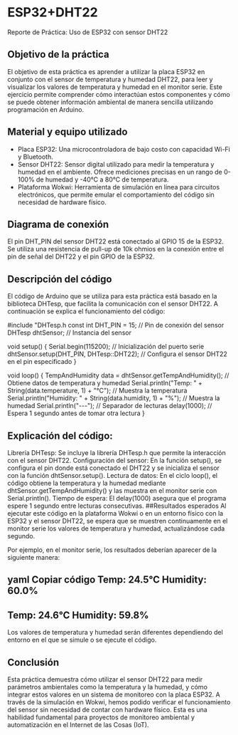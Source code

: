# ESP32+DHT22
Reporte de Práctica: Uso de ESP32 con sensor DHT22
## Objetivo de la práctica
El objetivo de esta práctica es aprender a utilizar la placa ESP32 en conjunto con el sensor de temperatura y humedad DHT22, para leer y visualizar los valores de temperatura y humedad en el monitor serie. Este ejercicio permite comprender cómo interactúan estos componentes y cómo se puede obtener información ambiental de manera sencilla utilizando programación en Arduino.
## Material y equipo utilizado
- Placa ESP32: Una microcontroladora de bajo costo con capacidad Wi-Fi y Bluetooth.
- Sensor DHT22: Sensor digital utilizado para medir la temperatura y humedad en el ambiente. Ofrece mediciones precisas en un rango de 0-100% de humedad y -40°C a 80°C de temperatura.
- Plataforma Wokwi: Herramienta de simulación en línea para circuitos electrónicos, que permite emular el comportamiento del código sin necesidad de hardware físico.
## Diagrama de conexión
El pin DHT_PIN del sensor DHT22 está conectado al GPIO 15 de la ESP32.
Se utiliza una resistencia de pull-up de 10k ohmios en la conexión entre el pin de señal del DHT22 y el pin GPIO de la ESP32.
## Descripción del código
El código de Arduino que se utiliza para esta práctica está basado en la biblioteca DHTesp, que facilita la comunicación con el sensor DHT22. A continuación se explica el funcionamiento del código:

 #include "DHTesp.h
const int DHT_PIN = 15; // Pin de conexión del sensor
DHTesp dhtSensor; // Instancia del sensor

void setup() {
  Serial.begin(115200); // Inicialización del puerto serie
  dhtSensor.setup(DHT_PIN, DHTesp::DHT22); // Configura el sensor DHT22 en el pin especificado
}

void loop() {
  TempAndHumidity data = dhtSensor.getTempAndHumidity(); // Obtiene datos de temperatura y humedad
  Serial.println("Temp: " + String(data.temperature, 1) + "°C"); // Muestra la temperatura
  Serial.println("Humidity: " + String(data.humidity, 1) + "%"); // Muestra la humedad
  Serial.println("---"); // Separador de lecturas
  delay(1000); // Espera 1 segundo antes de tomar otra lectura
}

## Explicación del código:
Librería DHTesp: Se incluye la librería DHTesp.h que permite la interacción con el sensor DHT22.
Configuración del sensor: En la función setup(), se configura el pin donde está conectado el DHT22 y se inicializa el sensor con la función dhtSensor.setup().
Lectura de datos: En el ciclo loop(), el código obtiene la temperatura y la humedad mediante dhtSensor.getTempAndHumidity() y las muestra en el monitor serie con Serial.println().
Tiempo de espera: El delay(1000) asegura que el programa espere 1 segundo entre lecturas consecutivas.
##Resultados esperados
Al ejecutar este código en la plataforma Wokwi o en un entorno físico con la ESP32 y el sensor DHT22, se espera que se muestren continuamente en el monitor serie los valores de temperatura y humedad, actualizándose cada segundo.

Por ejemplo, en el monitor serie, los resultados deberían aparecer de la siguiente manera:

yaml
Copiar código
Temp: 24.5°C
Humidity: 60.0%
---
Temp: 24.6°C
Humidity: 59.8%
---

Los valores de temperatura y humedad serán diferentes dependiendo del entorno en el que se simule o se ejecute el código.

## Conclusión
Esta práctica demuestra cómo utilizar el sensor DHT22 para medir parámetros ambientales como la temperatura y la humedad, y cómo integrar estos valores en un sistema de monitoreo con la placa ESP32. A través de la simulación en Wokwi, hemos podido verificar el funcionamiento del sensor sin necesidad de contar con hardware físico. Esta es una habilidad fundamental para proyectos de monitoreo ambiental y automatización en el Internet de las Cosas (IoT).
